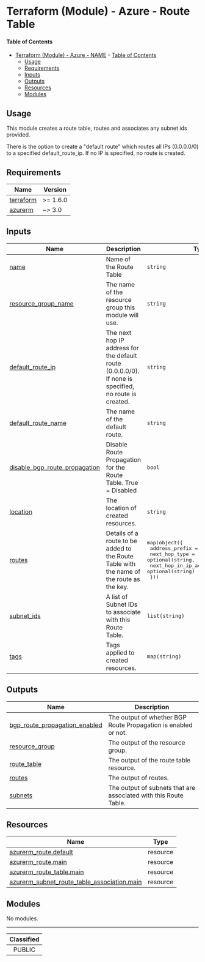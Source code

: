 # Terraform (Module) - Azure - Route Table

#### Table of Contents

- [Terraform (Module) - Azure - NAME](#terraform-module---azure---name)
      - [Table of Contents](#table-of-contents)
  - [Usage](#usage)
  - [Requirements](#requirements)
  - [Inputs](#inputs)
  - [Outputs](#outputs)
  - [Resources](#resources)
  - [Modules](#modules)

## Usage

This module creates a route table, routes and associates any subnet ids provided.

There is the option to create a "default route" which routes all IPs (0.0.0.0/0) to a specified default_route_ip.  If no IP is specified, no route is created.

<!-- BEGIN_TF_DOCS -->
## Requirements

| Name | Version |
|------|---------|
| <a name="requirement_terraform"></a> [terraform](#requirement\_terraform) | >= 1.6.0 |
| <a name="requirement_azurerm"></a> [azurerm](#requirement\_azurerm) | ~> 3.0 |

## Inputs

| Name | Description | Type | Default | Required |
|------|-------------|------|---------|:--------:|
| <a name="input_name"></a> [name](#input\_name) | Name of the Route Table | `string` | n/a | yes |
| <a name="input_resource_group_name"></a> [resource\_group\_name](#input\_resource\_group\_name) | The name of the resource group this module will use. | `string` | n/a | yes |
| <a name="input_default_route_ip"></a> [default\_route\_ip](#input\_default\_route\_ip) | The next hop IP address for the default route (0.0.0.0/0). If none is specified, no route is created. | `string` | `null` | no |
| <a name="input_default_route_name"></a> [default\_route\_name](#input\_default\_route\_name) | The name of the default route. | `string` | `"default-route"` | no |
| <a name="input_disable_bgp_route_propagation"></a> [disable\_bgp\_route\_propagation](#input\_disable\_bgp\_route\_propagation) | Disable Route Propagation for the Route Table. True = Disabled | `bool` | `true` | no |
| <a name="input_location"></a> [location](#input\_location) | The location of created resources. | `string` | `"uksouth"` | no |
| <a name="input_routes"></a> [routes](#input\_routes) | Details of a route to be added to the Route Table with the name of the route as the key. | <pre>map(object({<br>    address_prefix         = string<br>    next_hop_type          = optional(string, "VirtualAppliance")<br>    next_hop_in_ip_address = optional(string)<br>  }))</pre> | `{}` | no |
| <a name="input_subnet_ids"></a> [subnet\_ids](#input\_subnet\_ids) | A list of Subnet IDs to associate with this Route Table. | `list(string)` | `null` | no |
| <a name="input_tags"></a> [tags](#input\_tags) | Tags applied to created resources. | `map(string)` | `null` | no |

## Outputs

| Name | Description |
|------|-------------|
| <a name="output_bgp_route_propagation_enabled"></a> [bgp\_route\_propagation\_enabled](#output\_bgp\_route\_propagation\_enabled) | The output of whether BGP Route Propagation is enabled or not. |
| <a name="output_resource_group"></a> [resource\_group](#output\_resource\_group) | The output of the resource group. |
| <a name="output_route_table"></a> [route\_table](#output\_route\_table) | The output of the route table resource. |
| <a name="output_routes"></a> [routes](#output\_routes) | The output of routes. |
| <a name="output_subnets"></a> [subnets](#output\_subnets) | The output of subnets that are associated with this Route Table. |

## Resources

| Name | Type |
|------|------|
| [azurerm_route.default](https://registry.terraform.io/providers/hashicorp/azurerm/latest/docs/resources/route) | resource |
| [azurerm_route.main](https://registry.terraform.io/providers/hashicorp/azurerm/latest/docs/resources/route) | resource |
| [azurerm_route_table.main](https://registry.terraform.io/providers/hashicorp/azurerm/latest/docs/resources/route_table) | resource |
| [azurerm_subnet_route_table_association.main](https://registry.terraform.io/providers/hashicorp/azurerm/latest/docs/resources/subnet_route_table_association) | resource |

## Modules

No modules.
<!-- END_TF_DOCS -->
_______________
| Classified  |
| :---------: |
|   PUBLIC    |